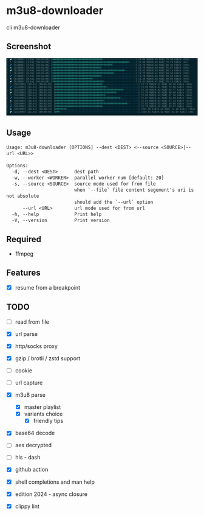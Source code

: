 # m3u8-downloader

cli m3u8-downloader

## Screenshot

![preview.png](https://github.com/someoneonsmile/m3u8-downloader/blob/main/img/preview.png?raw=true)

## Usage

```
Usage: m3u8-downloader [OPTIONS] --dest <DEST> <--source <SOURCE>|--url <URL>>

Options:
  -d, --dest <DEST>      dest path
  -w, --worker <WORKER>  parallel worker num [default: 20]
  -s, --source <SOURCE>  source mode used for from file
                         when `--file` file content segement's uri is not absolute
                         should add the `--url` option
      --url <URL>        url mode used for from url
  -h, --help             Print help
  -V, --version          Print version
```

## Required

- ffmpeg

## Features

- [x] resume from a breakpoint

## TODO

- [ ] read from file
- [x] url parse
- [x] http/socks proxy
- [x] gzip / brotli / zstd support
- [ ] cookie
- [ ] url capture
- [x] m3u8 parse
  - [x] master playlist
  - [x] variants choice
    - [x] friendly tips
- [x] base64 decode
- [ ] aes decrypted
- [ ] hls - dash

- [x] github action
- [x] shell completions and man help
- [x] edition 2024 - async closure
- [x] clippy lint
